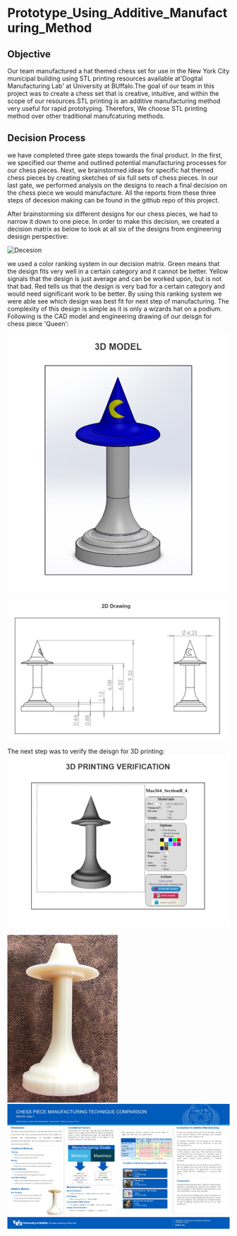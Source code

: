 # Prototype_Using_Additive_Manufacturing_Method
## Objective
Our team manufactured a hat themed chess set for use in the New York City municipal building using STL printing resources available at'Dogital Manufacturing Lab' at University at BUffalo.The goal of our team in this project was to create a chess set that is creative, intuitive, and within the scope of our resources.STL printing is an additive manufacturing method very useful for rapid prototyping. Therefors, We choose STL printing method over other traditional manufcaturing methods.

## Decision Process
we have completed three gate steps towards the final product. In the first, we specified our theme and outlined potential manufacturing processes for our chess pieces. Next, we brainstormed ideas for specific hat themed chess pieces by creating sketches of six full sets of chess pieces. In our last gate, we performed analysis on the designs to reach a final decision on the chess piece we would manufacture. All the reports from these three steps of decesion making can be found in the github repo of this project. 

After brainstorming six different designs for our chess pieces, we had to narrow it down to one piece. In order to make this decision, we created a decision matrix as below to look at all six of the designs from engineering desisgn perspective:

![Decesion](Decesion_Matrix.JPG)

we used a color ranking system in our decision matrix. Green means that the design fits very well in a certain category and it cannot be better. Yellow signals that the design is just average and can be worked upon, but is not that bad. Red tells us that the design is very bad for a certain category and would need significant work to be better. By using this ranking system we were able see which design was best fit for next step of manufacturing. The complexity of this design is simple as it is only a wizards hat on a podium. Following is the CAD model and engineering drawing of our deisgn for chess piece 'Queen': 

![3D](3D_Model.JPG)

![2D](2D_Drawing.JPG)

The next step was to verify the deisgn for 3D printing:
![Verification](Printing_V.JPG)


![Chess Piece](ChessP.jpg)
![Poster Presentation](Poster_Presentation.jpg)
